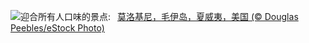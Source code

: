 ![](https://www.bing.com/th?id=OHR.MolokiniHawaii_ZH-CN0375050872_UHD.jpg&w=1000)迎合所有人口味的景点:&nbsp;&ensp;[莫洛基尼，毛伊岛，夏威夷，美国 (© Douglas Peebles/eStock Photo)](https://www.bing.com/th?id=OHR.MolokiniHawaii_ZH-CN0375050872_UHD.jpg)
<br><br/>
